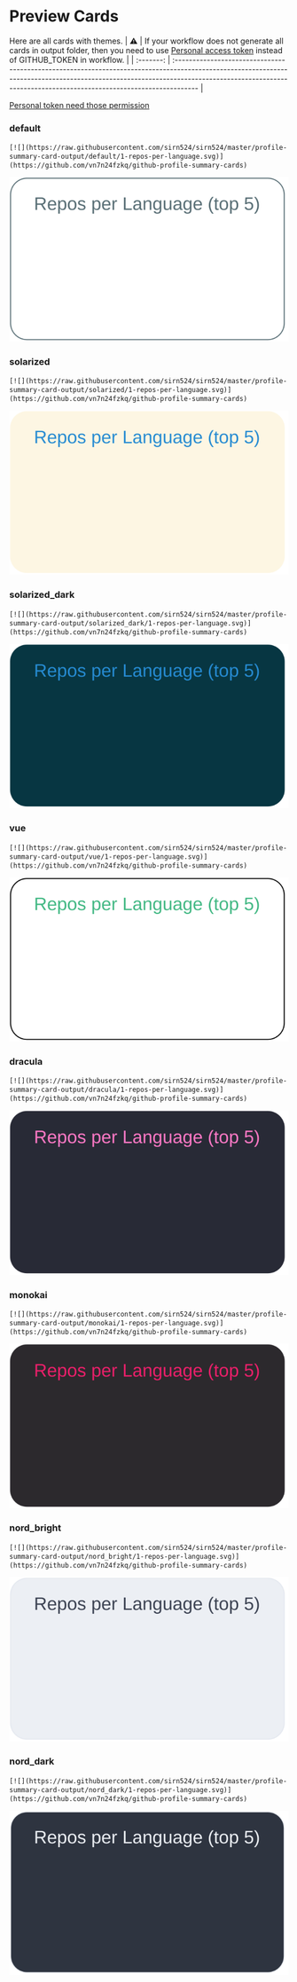 
# Preview Cards

Here are all cards with themes.
| :warning: | If your workflow does not generate all cards in output folder, then you need to use [Personal access token](https://docs.github.com/en/actions/configuring-and-managing-workflows/creating-and-storing-encrypted-secrets) instead of GITHUB_TOKEN in workflow. |
| :-------: | :------------------------------------------------------------------------------------------------------------------------------------------------------------------------------------------------------------------------------------------------ |

[Personal token need those permission](https://github.com/vn7n24fzkq/github-profile-summary-cards/wiki/Personal-access-token-permissions)


### default


```
[![](https://raw.githubusercontent.com/sirn524/sirn524/master/profile-summary-card-output/default/1-repos-per-language.svg)](https://github.com/vn7n24fzkq/github-profile-summary-cards)
```
![](https://raw.githubusercontent.com/sirn524/sirn524/master/profile-summary-card-output/default/1-repos-per-language.svg)


### solarized


```
[![](https://raw.githubusercontent.com/sirn524/sirn524/master/profile-summary-card-output/solarized/1-repos-per-language.svg)](https://github.com/vn7n24fzkq/github-profile-summary-cards)
```
![](https://raw.githubusercontent.com/sirn524/sirn524/master/profile-summary-card-output/solarized/1-repos-per-language.svg)


### solarized_dark


```
[![](https://raw.githubusercontent.com/sirn524/sirn524/master/profile-summary-card-output/solarized_dark/1-repos-per-language.svg)](https://github.com/vn7n24fzkq/github-profile-summary-cards)
```
![](https://raw.githubusercontent.com/sirn524/sirn524/master/profile-summary-card-output/solarized_dark/1-repos-per-language.svg)


### vue


```
[![](https://raw.githubusercontent.com/sirn524/sirn524/master/profile-summary-card-output/vue/1-repos-per-language.svg)](https://github.com/vn7n24fzkq/github-profile-summary-cards)
```
![](https://raw.githubusercontent.com/sirn524/sirn524/master/profile-summary-card-output/vue/1-repos-per-language.svg)


### dracula


```
[![](https://raw.githubusercontent.com/sirn524/sirn524/master/profile-summary-card-output/dracula/1-repos-per-language.svg)](https://github.com/vn7n24fzkq/github-profile-summary-cards)
```
![](https://raw.githubusercontent.com/sirn524/sirn524/master/profile-summary-card-output/dracula/1-repos-per-language.svg)


### monokai


```
[![](https://raw.githubusercontent.com/sirn524/sirn524/master/profile-summary-card-output/monokai/1-repos-per-language.svg)](https://github.com/vn7n24fzkq/github-profile-summary-cards)
```
![](https://raw.githubusercontent.com/sirn524/sirn524/master/profile-summary-card-output/monokai/1-repos-per-language.svg)


### nord_bright


```
[![](https://raw.githubusercontent.com/sirn524/sirn524/master/profile-summary-card-output/nord_bright/1-repos-per-language.svg)](https://github.com/vn7n24fzkq/github-profile-summary-cards)
```
![](https://raw.githubusercontent.com/sirn524/sirn524/master/profile-summary-card-output/nord_bright/1-repos-per-language.svg)


### nord_dark


```
[![](https://raw.githubusercontent.com/sirn524/sirn524/master/profile-summary-card-output/nord_dark/1-repos-per-language.svg)](https://github.com/vn7n24fzkq/github-profile-summary-cards)
```
![](https://raw.githubusercontent.com/sirn524/sirn524/master/profile-summary-card-output/nord_dark/1-repos-per-language.svg)

